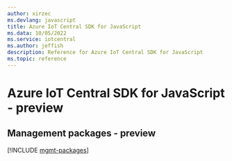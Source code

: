 ```yaml
---
author: xirzec
ms.devlang: javascript
title: Azure IoT Central SDK for JavaScript
ms.data: 10/05/2022
ms.service: iotcentral
ms.author: jeffish
description: Reference for Azure IoT Central SDK for JavaScript
ms.topic: reference
---
```

# Azure IoT Central SDK for JavaScript - preview

## Management packages - preview
[!INCLUDE [mgmt-packages](iot-central-mgmt-index.md)]